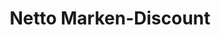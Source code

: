 ---
title: "Netto Marken-Discount"
url: /cloppenburg/netto-marken-discount-freesienstrasse/
shop: Supermarkt
---